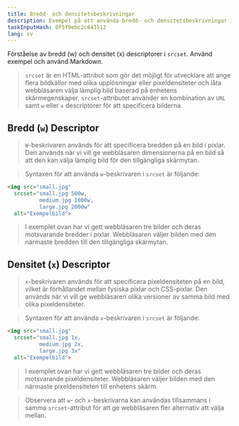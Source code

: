 ```yaml
---
title: Bredd- och densitetsbeskrivningar
description: Exempel på att använda bredd- och densitetsbeskrivningar i `srcset`
taskInputHash: 0f5f9ebc2c843512
lang: sv
---
```

Förståelse av bredd (w) och densitet (x) descriptorer i `srcset`. Använd exempel och använd Markdown.

> `srcset` är en HTML-attribut som gör det möjligt för utvecklare att ange flera bildkällor med olika upplösningar eller pixeldensiteter och låta webbläsaren välja lämplig bild baserad på enhetens skärmegenskaper. `srcset`-attributet använder en kombination av `URL` samt `w` eller `x` descriptorer för att specificera bilderna.

## Bredd (`w`) Descriptor

> `W`-beskrivaren används för att specificera bredden på en bild i pixlar. Den används när vi vill ge webbläsaren dimensionerna på en bild så att den kan välja lämplig bild för den tillgängliga skärmytan.

> Syntaxen för att använda `w`-beskrivaren i `srcset` är följande:

```html
<img src="small.jpg"
  srcset="small.jpg 500w,
          medium.jpg 1000w,
          large.jpg 2000w"
  alt="Exempelbild">
```

> I exemplet ovan har vi gett webbläsaren tre bilder och deras motsvarande bredder i pixlar. Webbläsaren väljer bilden med den närmaste bredden till den tillgängliga skärmytan.

## Densitet (`x`) Descriptor

> `x`-beskrivaren används för att specificera pixeldensiteten på en bild, vilket är förhållandet mellan fysiska pixlar och CSS-pixlar. Den används när vi vill ge webbläsaren olika versioner av samma bild med olika pixeldensiteter.

> Syntaxen för att använda `x`-beskrivaren i `srcset` är följande:

```html
<img src="small.jpg"
  srcset="small.jpg 1x,
          medium.jpg 2x,
          large.jpg 3x"
  alt="Exempelbild">
```

> I exemplet ovan har vi gett webbläsaren tre bilder och deras motsvarande pixeldensiteter. Webbläsaren väljer bilden med den närmaste pixeldensiteten till enhetens skärm.

> Observera att `w`- och `x`-beskrivarna kan användas tillsammans i samma `srcset`-attribut för att ge webbläsaren fler alternativ att välja mellan.

